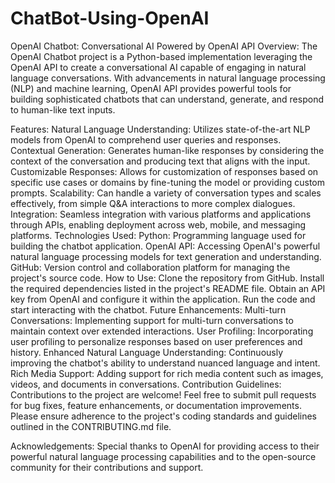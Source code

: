 # ChatBot-Using-OpenAI
OpenAI Chatbot: Conversational AI Powered by OpenAI API
Overview:
The OpenAI Chatbot project is a Python-based implementation leveraging the OpenAI API to create a conversational AI capable of engaging in natural language conversations. With advancements in natural language processing (NLP) and machine learning, OpenAI API provides powerful tools for building sophisticated chatbots that can understand, generate, and respond to human-like text inputs.

Features:
Natural Language Understanding: Utilizes state-of-the-art NLP models from OpenAI to comprehend user queries and responses.
Contextual Generation: Generates human-like responses by considering the context of the conversation and producing text that aligns with the input.
Customizable Responses: Allows for customization of responses based on specific use cases or domains by fine-tuning the model or providing custom prompts.
Scalability: Can handle a variety of conversation types and scales effectively, from simple Q&A interactions to more complex dialogues.
Integration: Seamless integration with various platforms and applications through APIs, enabling deployment across web, mobile, and messaging platforms.
Technologies Used:
Python: Programming language used for building the chatbot application.
OpenAI API: Accessing OpenAI's powerful natural language processing models for text generation and understanding.
GitHub: Version control and collaboration platform for managing the project's source code.
How to Use:
Clone the repository from GitHub.
Install the required dependencies listed in the project's README file.
Obtain an API key from OpenAI and configure it within the application.
Run the code and start interacting with the chatbot.
Future Enhancements:
Multi-turn Conversations: Implementing support for multi-turn conversations to maintain context over extended interactions.
User Profiling: Incorporating user profiling to personalize responses based on user preferences and history.
Enhanced Natural Language Understanding: Continuously improving the chatbot's ability to understand nuanced language and intent.
Rich Media Support: Adding support for rich media content such as images, videos, and documents in conversations.
Contribution Guidelines:
Contributions to the project are welcome! Feel free to submit pull requests for bug fixes, feature enhancements, or documentation improvements. Please ensure adherence to the project's coding standards and guidelines outlined in the CONTRIBUTING.md file.


Acknowledgements:
Special thanks to OpenAI for providing access to their powerful natural language processing capabilities and to the open-source community for their contributions and support.
